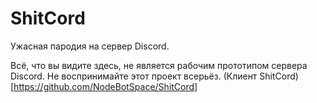 # ShitCord
Ужасная пародия на сервер Discord.

Всё, что вы видите здесь, не является рабочим прототипом сервера Discord. Не воспринимайте этот проект всерьёз.
(Клиент ShitCord)[https://github.com/NodeBotSpace/ShitCord]
